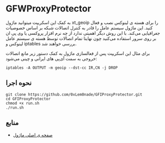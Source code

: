 <!-- markdownlint-disable MD034 -->
# GFWProxyProtector

به کمک این اسکریپت میتوانید ماژول xt_geoip را برای هسته ی لینوکس نصب و فعال کنید. این ماژول سیستم عامل را قادر به کنترل اتصالات شبکه بر اساس خصوصیات جغرافیایی می‌کند. با این روش دیگر اهمیتی ندارد از چه نرم افزار پروکسی یا وی پی ان بر روی سرور استفاده می‌کنید چون نهایتا تمام اتصالات توسط هسته ی سیستم عامل لینوکس و iptables بررسی خواهند شد.

برای مثال این اسکریپت پس از فعالسازی ماژول به کمک دستور زیر مانع اتصالات خروجی به سمت آی‌پی های ایرانی و چینی می‌شود:

```
iptables -A OUTPUT -m geoip --dst-cc IR,CN -j DROP
```

## نحوه اجرا

```
git clone https://github.com/0xLem0nade/GFIProxyProtector.git
cd GFIProxyProtector
chmod +x run.sh
./run.sh
```

## منابع

- [صفحه ی اصلی ماژول](https://inai.de/projects/xtables-addons/geoip.php)
